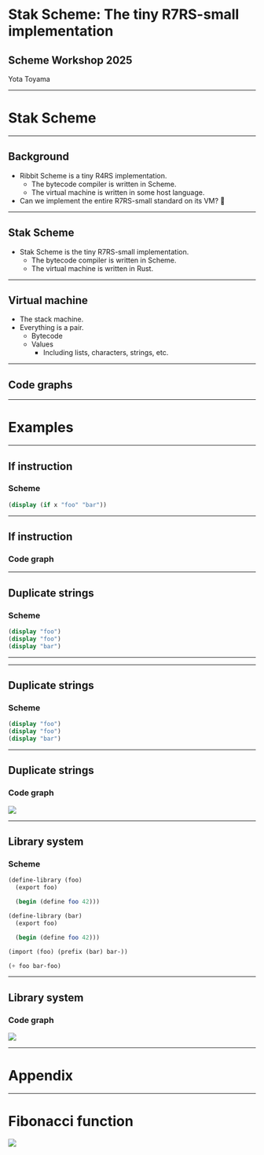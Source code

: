 # Stak Scheme: The tiny R7RS-small implementation

## Scheme Workshop 2025

Yota Toyama

---

# Stak Scheme

---

## Background

- Ribbit Scheme is a tiny R4RS implementation.
  - The bytecode compiler is written in Scheme.
  - The virtual machine is written in some host language.
- Can we implement the entire R7RS-small standard on its VM? 🤔

---

## Stak Scheme

- Stak Scheme is the tiny R7RS-small implementation.
  - The bytecode compiler is written in Scheme.
  - The virtual machine is written in Rust.

---

## Virtual machine

- The stack machine.
- Everything is a pair.
  - Bytecode
  - Values
    - Including lists, characters, strings, etc.

---

## Code graphs

---

# Examples

---

## If instruction

### Scheme

```scheme
(display (if x "foo" "bar"))
```

---

## If instruction

### Code graph

---

## Duplicate strings

### Scheme

```scheme
(display "foo")
(display "foo")
(display "bar")
```

---

---

## Duplicate strings

### Scheme

```scheme
(display "foo")
(display "foo")
(display "bar")
```

---

## Duplicate strings

### Code graph

![](./fibonacci.svg)

---

## Library system

### Scheme

```scheme
(define-library (foo)
  (export foo)

  (begin (define foo 42)))

(define-library (bar)
  (export foo)

  (begin (define foo 42)))

(import (foo) (prefix (bar) bar-))

(+ foo bar-foo)
```

---

## Library system

### Code graph

![](./fibonacci.svg)

---

# Appendix

---

# Fibonacci function

![](./fibonacci.svg)
